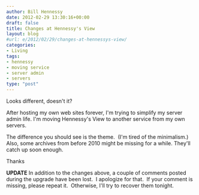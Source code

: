 ```yaml
---
author: Bill Hennessy
date: 2012-02-29 13:30:16+00:00
draft: false
title: Changes at Hennessy's View
layout: blog
#url: e/2012/02/29/changes-at-hennessys-view/
categories:
- Living
tags:
- hennessy
- moving service
- server admin
- servers
type: "post"
---
```


Looks different, doesn't it?

After hosting my own web sites forever, I'm trying to simplify my server admin life. I'm moving Hennessy's View to another service from my own servers.

The difference you should see is the theme.  (I'm tired of the minimalism.) Also, some archives from before 2010 might be missing for a while. They'll catch up soon enough.

Thanks

**UPDATE** In addition to the changes above, a couple of comments posted during the upgrade have been lost.  I apologize for that.  If your comment is missing, please repeat it.  Otherwise, I'll try to recover them tonight.
